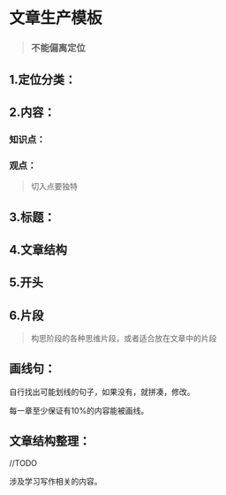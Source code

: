 

# 文章生产模板

> ### 不能偏离定位



## 1.定位分类：



## 2.内容：

### 知识点：



### 观点：

> 切入点要独特



## 3.标题：



## 4.文章结构



## 5.开头



## 6.片段

> 构思阶段的各种思维片段，或者适合放在文章中的片段



## 画线句：

自行找出可能划线的句子，如果没有，就拼凑，修改。

每一章至少保证有10%的内容能被画线。







## 文章结构整理：

//TODO

涉及学习写作相关的内容。
